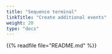 ```yaml
---
title: "Sequence terminal"
linkTitle: "Create additional events"
weight: 20
type: "docs"
---
```


{{% readfile file="README.md" %}}

